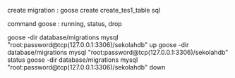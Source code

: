 create migration : 
goose create create_tes1_table sql

command goose : running, status, drop

goose -dir database/migrations mysql "root:password@tcp(127.0.0.1:3306)/sekolahdb" up
goose -dir database/migrations mysql "root:password@tcp(127.0.0.1:3306)/sekolahdb" status
goose -dir database/migrations mysql "root:password@tcp(127.0.0.1:3306)/sekolahdb" down
